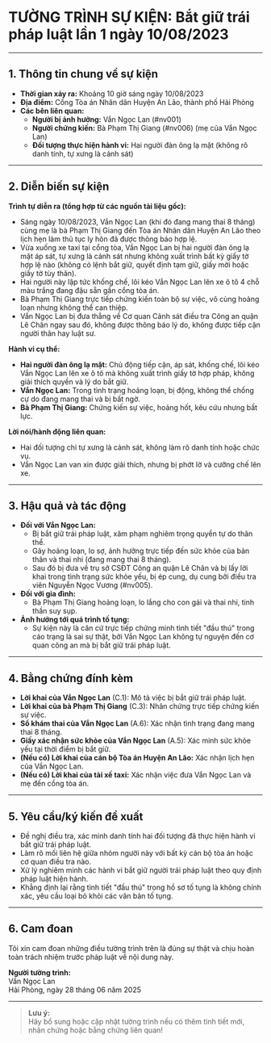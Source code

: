 # TƯỜNG TRÌNH SỰ KIỆN: Bắt giữ trái pháp luật lần 1 ngày 10/08/2023

---

## 1. Thông tin chung về sự kiện

- **Thời gian xảy ra:** Khoảng 10 giờ sáng ngày 10/08/2023
- **Địa điểm:** Cổng Tòa án Nhân dân Huyện An Lão, thành phố Hải Phòng
- **Các bên liên quan:**
  - **Người bị ảnh hưởng:** Vắn Ngọc Lan (#nv001)
  - **Người chứng kiến:** Bà Phạm Thị Giang (#nv006) (mẹ của Vắn Ngọc Lan)
  - **Đối tượng thực hiện hành vi:** Hai người đàn ông lạ mặt (không rõ danh tính, tự xưng là cảnh sát)

---

## 2. Diễn biến sự kiện

**Trình tự diễn ra (tổng hợp từ các nguồn tài liệu gốc):**
- Sáng ngày 10/08/2023, Vắn Ngọc Lan (khi đó đang mang thai 8 tháng) cùng mẹ là bà Phạm Thị Giang đến Tòa án Nhân dân Huyện An Lão theo lịch hẹn làm thủ tục ly hôn đã được thông báo hợp lệ.
- Vừa xuống xe taxi tại cổng tòa, Vắn Ngọc Lan bị hai người đàn ông lạ mặt áp sát, tự xưng là cảnh sát nhưng không xuất trình bất kỳ giấy tờ hợp lệ nào (không có lệnh bắt giữ, quyết định tạm giữ, giấy mời hoặc giấy tờ tùy thân).
- Hai người này lập tức khống chế, lôi kéo Vắn Ngọc Lan lên xe ô tô 4 chỗ màu trắng đang đậu sẵn gần cổng tòa án.
- Bà Phạm Thị Giang trực tiếp chứng kiến toàn bộ sự việc, vô cùng hoảng loạn nhưng không thể can thiệp.
- Vắn Ngọc Lan bị đưa thẳng về Cơ quan Cảnh sát điều tra Công an quận Lê Chân ngay sau đó, không được thông báo lý do, không được tiếp cận người thân hay luật sư.

**Hành vi cụ thể:**
- **Hai người đàn ông lạ mặt:** Chủ động tiếp cận, áp sát, khống chế, lôi kéo Vắn Ngọc Lan lên xe ô tô mà không xuất trình giấy tờ hợp pháp, không giải thích quyền và lý do bắt giữ.
- **Vắn Ngọc Lan:** Trong tình trạng hoảng loạn, bị động, không thể chống cự do đang mang thai và bị bất ngờ.
- **Bà Phạm Thị Giang:** Chứng kiến sự việc, hoảng hốt, kêu cứu nhưng bất lực.

**Lời nói/hành động liên quan:**
- Hai đối tượng chỉ tự xưng là cảnh sát, không làm rõ danh tính hoặc chức vụ.
- Vắn Ngọc Lan van xin được giải thích, nhưng bị phớt lờ và cưỡng chế lên xe.

---

## 3. Hậu quả và tác động

- **Đối với Vắn Ngọc Lan:**
  - Bị bắt giữ trái pháp luật, xâm phạm nghiêm trọng quyền tự do thân thể.
  - Gây hoảng loạn, lo sợ, ảnh hưởng trực tiếp đến sức khỏe của bản thân và thai nhi (đang mang thai 8 tháng).
  - Sau đó bị đưa về trụ sở CSĐT Công an quận Lê Chân và bị lấy lời khai trong tình trạng sức khỏe yếu, bị ép cung, dụ cung bởi điều tra viên Nguyễn Ngọc Vương (#nv005).
- **Đối với gia đình:**
  - Bà Phạm Thị Giang hoảng loạn, lo lắng cho con gái và thai nhi, tinh thần suy sụp.
- **Ảnh hưởng tới quá trình tố tụng:**
  - Sự kiện này là căn cứ trực tiếp chứng minh tình tiết "đầu thú" trong cáo trạng là sai sự thật, bởi Vắn Ngọc Lan không tự nguyện đến cơ quan công an mà bị bắt giữ trái pháp luật.

---

## 4. Bằng chứng đính kèm

- **Lời khai của Vắn Ngọc Lan** (C.1): Mô tả việc bị bắt giữ trái pháp luật.
- **Lời khai của bà Phạm Thị Giang** (C.3): Nhân chứng trực tiếp chứng kiến sự việc.
- **Sổ khám thai của Vắn Ngọc Lan** (A.6): Xác nhận tình trạng đang mang thai 8 tháng.
- **Giấy xác nhận sức khỏe của Vắn Ngọc Lan** (A.5): Xác minh sức khỏe yếu tại thời điểm bị bắt giữ.
- **(Nếu có) Lời khai của cán bộ Tòa án Huyện An Lão:** Xác nhận lịch hẹn của Vắn Ngọc Lan.
- **(Nếu có) Lời khai của tài xế taxi:** Xác nhận việc đưa Vắn Ngọc Lan và mẹ đến cổng tòa án.

---

## 5. Yêu cầu/ký kiến đề xuất

- Đề nghị điều tra, xác minh danh tính hai đối tượng đã thực hiện hành vi bắt giữ trái pháp luật.
- Làm rõ mối liên hệ giữa nhóm người này với bất kỳ cán bộ tòa án hoặc cơ quan điều tra nào.
- Xử lý nghiêm minh các hành vi bắt giữ người trái pháp luật theo quy định pháp luật hiện hành.
- Khẳng định lại rằng tình tiết "đầu thú" trong hồ sơ tố tụng là không chính xác, yêu cầu loại bỏ khỏi các văn bản tố tụng.

---

## 6. Cam đoan

Tôi xin cam đoan những điều tường trình trên là đúng sự thật và chịu hoàn toàn trách nhiệm trước pháp luật về nội dung này.

**Người tường trình:**  
Vắn Ngọc Lan  
Hải Phòng, ngày 28 tháng 06 năm 2025

---

> **Lưu ý:**  
> Hãy bổ sung hoặc cập nhật tường trình nếu có thêm tình tiết mới, nhân chứng hoặc bằng chứng liên quan!